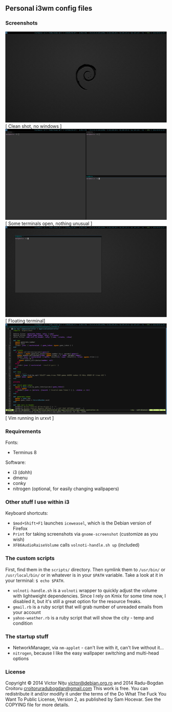 ## Personal i3wm config files

### Screenshots

![Clean shot, no windows](https://raw.githubusercontent.com/radubogdan/i3config/radubogdan-i3/screens/i3wm-1.png)[ Clean shot, no windows ]
![Some terminals open, nothing unusual](https://raw.githubusercontent.com/radubogdan/i3config/radubogdan-i3/screens/i3wm-2.png)[ Some terminals open, nothing unusual ]
![Floating terminal](https://raw.githubusercontent.com/radubogdan/i3config/radubogdan-i3/screens/i3wm-3.png)[ Floating terminal]
![Vim running in urxvt](https://raw.githubusercontent.com/radubogdan/i3config/radubogdan-i3/screens/i3wm-4.png)[ Vim running in urxvt ]


### Requirements

Fonts:

* Terminus 8

Software:

* i3 (dohh)
* dmenu
* conky
* nitrogen (optional, for easily changing wallpapers)


### Other stuff I use within i3

Keyboard shortcuts:

* `$mod+Shift+F1` launches `iceweasel`, which is the Debian version of Firefox
* `Print` for taking screenshots via `gnome-screenshot` (customize as you wish)
* `XF86AudioRaiseVolume` calls `volnoti-handle.sh up` (included)


### The custom scripts

First, find them in the `scripts/` directory. Then symlink them to `/usr/bin/`
or `/usr/local/bin/` or in whatever is in your `$PATH` variable. Take a look at
it in your terminal: `$ echo $PATH`.

* `volnoti-handle.sh` is a `volnoti` wrapper to quickly adjust the volume with
  lightweight dependencies. Since I rely on Kmix for some time now, I disabled
  it, but it's still a great option for the resource freaks.
* `gmail.rb` is a ruby script that will grab number of unreaded emails from your account
* `yahoo-weather.rb` is a ruby script that will show the city - temp and condition


### The startup stuff

* NetworkManager, via `nm-applet` - can't live with it, can't live without
  it...
* `nitrogen`, because I like the easy wallpaper switching and multi-head
  options


### License

Copyright © 2014 Victor Nițu <victor@debian.org.ro> and 2014 Radu-Bogdan Croitoru <croitoruradubogdan@gmail.com>
This work is free. You can redistribute it and/or modify it under the
terms of the Do What The Fuck You Want To Public License, Version 2,
as published by Sam Hocevar. See the COPYING file for more details.
